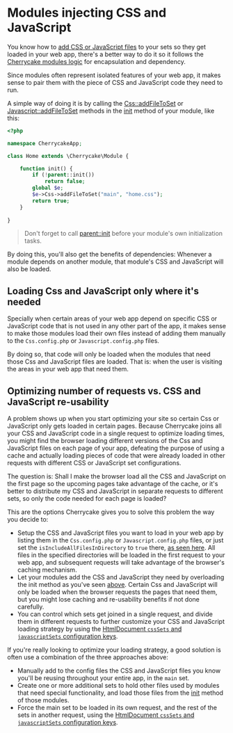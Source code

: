 # Modules injecting CSS and JavaScript

You know how to [add CSS or JavaScript files](./) to your sets so they get loaded in your web app, there's a better way to do it so it follows the [Cherrycake modules logic](../modules-guide.md) for encapsulation and dependency.

Since modules often represent isolated features of your web app, it makes sense to pair them with the piece of CSS and JavaScript code they need to run.

A simple way of doing it is by calling the [Css::addFileToSet](../../reference/core-modules/css/css-methods.md#addfiletoset) or [Javascript::addFileToSet](../../reference/core-modules/javascript/javascript-methods.md#addfiletoset) methods in the [init](../../reference/core-classes/module/methods.md#init) method of your module, like this:

```php
<?php

namespace CherrycakeApp;

class Home extends \Cherrycake\Module {

    function init() {
        if (!parent::init())
            return false;
        global $e;
        $e->Css->addFileToSet("main", "home.css");
        return true;
    }
    
}
```

> Don't forget to call [parent::init](../../reference/core-classes/module/methods.md#init) before your module's own initialization tasks.

By doing this, you'll also get the benefits of dependencies: Whenever a module depends on another module, that module's CSS and JavaScript will also be loaded.

## Loading Css and JavaScript only where it's needed

Specially when certain areas of your web app depend on specific CSS or JavaScript code that is not used in any other part of the app, it makes sense to make those modules load their own files instead of adding them manually to the `Css.config.php` or `Javascript.config.php` files.

By doing so,  that code will only be loaded when the modules that need those Css and JavaScript files are loaded. That is: when the user is visiting the areas in your web app that need them.

## Optimizing number of requests vs. CSS and JavaScript re-usability

A problem shows up when you start optimizing your site so certain Css or JavaScript only gets loaded in certain pages. Because Cherrycake joins all your CSS and JavaScript code in a single request to optimize loading times, you might find the browser loading different versions of the Css and JavaScript files on each page of your app, defeating the purpose of using a cache and actually loading pieces of code that were already loaded in other requests with different CSS or JavaScript set configurations.

The question is: Shall I make the browser load all the CSS and JavaScript on the first page so the upcoming pages take advantage of the cache, or it's better to distribute my CSS and JavaScript in separate requests to different sets, so only the code needed for each page is loaded?

This are the options Cherrycake gives you to solve this problem the way you decide to:

* Setup the CSS and JavaScript files you want to load in your web app by listing them in the `Css.config.php` or `Javascript.config.php` files, or just set the `isIncludeAllFilesInDirectory` to `true` there, [as seen here](./). All files in the specified directories will be loaded in the first request to your web app, and subsequent requests will take advantage of the browser's caching mechanism.
* Let your modules add the CSS and JavaScript they need by overloading the init method as you've seen [above](modules-injecting-css-and-javascript.md#loading-css-and-javascript-only-where-its-needed). Certain Css and JavaScript will only be loaded when the browser requests the pages that need them, but you might lose caching and re-usability benefits if not done carefully.
* You can control which sets get joined in a single request, and divide them in different requests to further customize your CSS and JavaScript loading strategy by using the [HtmlDocument `cssSets` and `javascriptSets` configuration keys](../../reference/core-modules/htmldocument/#configuration).

If you're really looking to optimize your loading strategy, a good solution is often use a combination of the three approaches above:

* Manually add to the config files the CSS and JavaScript files you know you'll be reusing throughout your entire app, in the `main` set.
* Create one or more additional sets to hold other files used by modules that need special functionality, and load those files from the [init](../../reference/core-classes/module/methods.md#init) method of those modules.
* Force the main set to be loaded in its own request, and the rest of the sets in another request, using the [HtmlDocument `cssSets` and `javascriptSets` configuration keys](../../reference/core-modules/htmldocument/#configuration).

 

